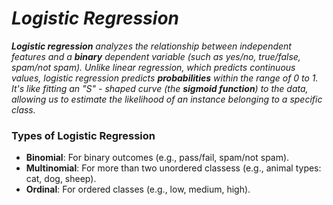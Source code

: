 # _Logistic Regression_

_**Logistic regression** analyzes the relationship between independent features and a **binary** dependent variable (such as yes/no, true/false, spam/not spam). Unlike linear regression, which predicts continuous values, logistic regression predicts **probabilities** within the range of 0 to 1. It's like fitting an "S" - shaped curve (the **sigmoid function**) to the data, allowing us to estimate the likelihood of an instance belonging to a specific class._

### Types of Logistic Regression
- **Binomial**: For binary outcomes (e.g., pass/fail, spam/not spam).
- **Multinomial**: For more than two unordered classess (e.g., animal types: cat, dog, sheep).
- **Ordinal**: For ordered classes (e.g., low, medium, high).
